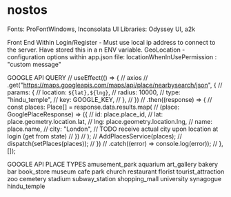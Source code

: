 # nostos

Fonts: ProFontWindows, Inconsolata
UI Libraries: Odyssey UI, a2k

Front End
Within Login/Register - Must use local ip address to connect to the server. Have stored this in a n ENV variable.
GeoLocation - configuration options within app.json file: locationWhenInUsePermission : "custom message"


GOOGLE API QUERY
// useEffect(() => {
  //   axios
  //     .get("https://maps.googleapis.com/maps/api/place/nearbysearch/json", {
  //       params: {
  //         location: `${lat},${lng}`,
  //         radius: 10000,
  //         type: "hindu_temple",
  //         key: GOOGLE_KEY,
  //       },
  //     })
  //     .then((response) => {
  //       const places: Place[] = response.data.results.map(
  //         (place: GooglePlaceResponse) => ({
  //           id: place.place_id,
  //           lat: place.geometry.location.lat,
  //           lng: place.geometry.location.lng,
  //           name: place.name,
  //           city: "London", // TODO receive actual city upon location at login (get from state)
  //         })
  //       );
  //       AddPlacesService(places);
  //       dispatch(setPlaces(places));
  //     })
  //     .catch((error) => console.log(error));
  // }, []);

  GOOGLE API PLACE TYPES
  amusement_park
  aquarium
  art_gallery
  bakery
  bar
  book_store
  museum
  cafe
  park
  church
  restaurant
  florist
  tourist_attraction
  zoo
  cemetery
  stadium
  subway_station
  shopping_mall
  university
  synagogue
  hindu_temple